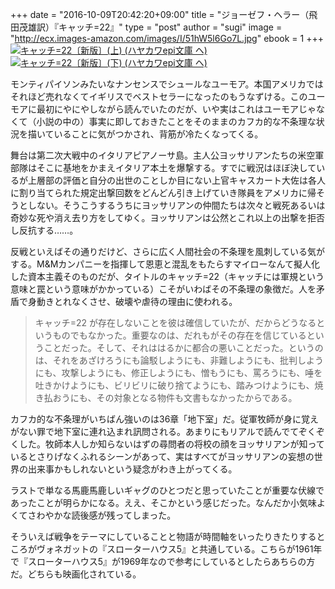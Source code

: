 +++
date = "2016-10-09T20:42:20+09:00"
title = "ジョーゼフ・ヘラー（飛田茂雄訳）『キャッチ=22』"
type = "post"
author = "sugi"
image = "http://ecx.images-amazon.com/images/I/51hW5l6Go7L.jpg"
ebook = 1
+++
<a href="http://www.amazon.co.jp/exec/obidos/ASIN/4151200835/chezsugi-22/ref=nosim/" name="amazletlink" target="_blank"><img src="http://ecx.images-amazon.com/images/I/51hW5l6Go7L.jpg" alt="キャッチ=22〔新版〕(上) (ハヤカワepi文庫 ヘ)" class="alignleft"  /></a>
<a href="http://www.amazon.co.jp/exec/obidos/ASIN/4151200843/chezsugi-22/ref=nosim/" name="amazletlink" target="_blank"><img src="http://ecx.images-amazon.com/images/I/519-Cel9pIL.jpg" alt="キャッチ=22〔新版〕(下) (ハヤカワepi文庫 ヘ)" class="alignleft"  /></a>

モンティパイソンみたいなナンセンスでシュールなユーモア。本国アメリカではそれほど売れなくてイギリスでベストセラーになったのもうなずける。このユーモアに最初にやにやしながら読んでいたのだが、いや実はこれはユーモアじゃなくて（小説の中の）事実に即しておきたことをそのままのカフカ的な不条理な状況を描いていることに気がつかされ、背筋が冷たくなってくる。

舞台は第二次大戦中のイタリアピアノーサ島。主人公ヨッサリアンたちの米空軍部隊はそこに基地をかまえイタリア本土を爆撃する。すでに戦況はほぼ決しているが上層部の評価と自分の出世のことしか目にない上官キャスカート大佐は各人に割り当てられた規定出撃回数をどんどん引き上げていき隊員をアメリカに帰そうとしない。そうこうするうちにヨッサリアンの仲間たちは次々と戦死あるいは奇妙な死や消え去り方をしてゆく。ヨッサリアンは公然とこれ以上の出撃を拒否し反抗する……。

反戦といえばその通りだけど、さらに広く人間社会の不条理を風刺している気がする。M&Mカンパニーを指揮して恩恵と混乱をもたらすマイローなんて擬人化した資本主義そのものだが、タイトルのキャッチ=22（キャッチには軍規という意味と罠という意味がかかっている）こそがいわばその不条理の象徴だ。人を矛盾で身動きとれなくさせ、破壊や虐待の理由に使われる。

> キャッチ=22 が存在しないことを彼は確信していたが、だからどうなるというものでもなかった。重要なのは、だれもがその存在を信じているということだった。そして、それははるかに都合の悪いことだった。というのは、それをあざけろうにも論駁しようにも、非難しようにも、批判しようにも、攻撃しようにも、修正しようにも、憎もうにも、罵ろうにも、唾を吐きかけようにも、ビリビリに破り捨てようにも、踏みつけようにも、焼き払おうにも、その対象となる物件も文書もなかったからである。

カフカ的な不条理がいちばん強いのは36章「地下室」だ。従軍牧師が身に覚えがない罪で地下室に連れ込まれ訊問される。あまりにもリアルで読んでてぞくぞくした。牧師本人しか知らないはずの尋問者の将校の顔をヨッサリアンが知っているとさりげなくふれるシーンがあって、実はすべてがヨッサリアンの妄想の世界の出来事かもしれないという疑念がわき上がってくる。

ラストで単なる馬鹿馬鹿しいギャグのひとつだと思っていたことが重要な伏線であったことが明らかになる。ええ、そこかという感じだった。なんだか小気味よくてさわやかな読後感が残ってしまった。

そういえば戦争をテーマにしていることと物語が時間軸をいったりきたりするところがヴォネガットの『スローターハウス5』と共通している。こちらが1961年で『スローターハウス5』が1969年なので参考にしているとしたらあちらの方だ。どちらも映画化されている。
